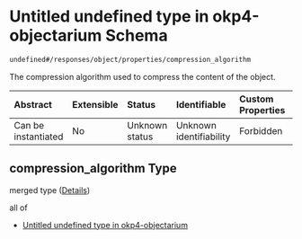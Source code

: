 # Untitled undefined type in okp4-objectarium Schema

```txt
undefined#/responses/object/properties/compression_algorithm
```

The compression algorithm used to compress the content of the object.

| Abstract            | Extensible | Status         | Identifiable            | Custom Properties | Additional Properties | Access Restrictions | Defined In                                                                     |
| :------------------ | :--------- | :------------- | :---------------------- | :---------------- | :-------------------- | :------------------ | :----------------------------------------------------------------------------- |
| Can be instantiated | No         | Unknown status | Unknown identifiability | Forbidden         | Allowed               | none                | [okp4-objectarium.json\*](schema/okp4-objectarium.json "open original schema") |

## compression\_algorithm Type

merged type ([Details](okp4-objectarium-responses-objectresponse-properties-compression_algorithm.md))

all of

*   [Untitled undefined type in okp4-objectarium](okp4-objectarium-responses-objectresponse-properties-compression_algorithm-allof-0.md "check type definition")
